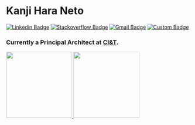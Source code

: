 # Kanji Hara Neto
[![Linkedin Badge](https://img.shields.io/badge/-kanjihara-blue?style=flat-square&logo=Linkedin&logoColor=white&link=https://www.linkedin.com/in/kanjihara/)](https://www.linkedin.com/in/kanjihara/)
[![Stackoverflow Badge](https://img.shields.io/badge/-stackoverflow-EF8236?style=flat-square&logo=Stackoverflow&logoColor=white&link=https://stackoverflow.com/users/5705066/hkanjih)](https://stackoverflow.com/users/5705066/hkanjih)
[![Gmail Badge](https://img.shields.io/badge/-hkanjih@gmail.com-c14438?style=flat-square&logo=Gmail&logoColor=white&link=mailto:hkanjih@gmail.com)](mailto:hkanjih@gmail.com)
[![Custom Badge](https://img.shields.io/badge/CI%26T-kanjih@ciandt.com-22bfc7?style=flat-square&labelColor=f31143&link=mailto:kanjih@ciandt.com)](mailto:kanjih@ciandt.com)
<!--
![Custom badge](https://img.shields.io/endpoint?label=CI%26T&style=flat-square)
[![Codewars Badge](https://www.codewars.com/users/TsutomuObara/badges/micro)](https://www.codewars.com/users/TsutomuObara/badges/micro)
-->

### Currently a Principal Architect at [CI&T](ciandt.com).

<div>
<a href="https://github.com/kanjih-ciandt">
<img height="180em" src="https://github-readme-stats.vercel.app/api/top-langs/?username=kanjih-ciandt&layout=compact&langs_count=7&theme=cobalt"/>
<img height="180em" src="https://github-readme-stats.vercel.app/api?username=kanjih-ciandt&show_icons=true&theme=cobalt&include_all_commits=true&count_private=true"/>
</div>
  
<!--
**kanjih-ciandt/kanjih-ciandt** is a ✨ _special_ ✨ repository because its `README.md` (this file) appears on your GitHub profile.

Here are some ideas to get you started:

- 🔭 I’m currently working on ...
- 🌱 I’m currently learning ...
- 👯 I’m looking to collaborate on ...
- 🤔 I’m looking for help with ...
- 💬 Ask me about ...
- 📫 How to reach me: ...
- 😄 Pronouns: ...
- ⚡ Fun fact: ...
-->
